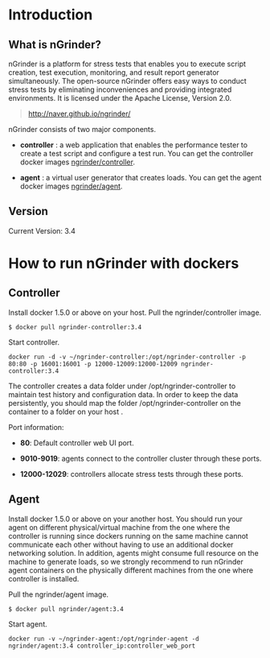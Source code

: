 Introduction
==========

What is nGrinder?
---------

nGrinder is a platform for stress tests that enables you to execute script creation, test execution, monitoring, and result report generator simultaneously. The open-source nGrinder offers easy ways to conduct stress tests by eliminating inconveniences and providing integrated environments. It is licensed under the Apache License, Version 2.0.

> http://naver.github.io/ngrinder/

nGrinder consists of two major components. 

* __controller__ : a web application that enables the performance tester to create a test script and configure a test run. You can get the controller docker images [ngrinder/controller](https://registry.hub.docker.com/u/ngrinder/controller/).

* __agent__ : a virtual user generator that creates loads. You can get the agent docker images [ngrinder/agent](https://registry.hub.docker.com/u/ngrinder/agent/).

Version
---------
Current Version: 3.4

How to run nGrinder with dockers
===========================

Controller
------------ 
Install docker 1.5.0 or above  on your host.
Pull the ngrinder/controller image.

```
$ docker pull ngrinder-controller:3.4
```

Start controller.

```
docker run -d -v ~/ngrinder-controller:/opt/ngrinder-controller -p 80:80 -p 16001:16001 -p 12000-12009:12000-12009 ngrinder-controller:3.4
``` 

The controller creates a data folder under /opt/ngrinder-controller to maintain test history and configuration data. In order to keep the data persistently, you should map the folder /opt/ngrinder-controller on the container to a folder on your host . 

Port information:

* __80__: Default controller web UI port.

* __9010-9019__: agents connect to the controller cluster through these ports.

* __12000-12029__: controllers allocate stress tests through these ports.


Agent
--------
Install docker 1.5.0 or above on your another host. You should run your agent on different physical/virtual machine from the one where the controller is running since dockers running on the same machine cannot communicate each other without having to use an additional docker networking solution. In addition, agents might consume full resource on the machine to generate loads, so we strongly recommend to run nGrinder agent containers on the physically different machines from the one where controller is installed. 

Pull the ngrinder/agent image.

```
$ docker pull ngrinder/agent:3.4
```

Start agent.

```
docker run -v ~/ngrinder-agent:/opt/ngrinder-agent -d ngrinder/agent:3.4 controller_ip:controller_web_port
``` 
